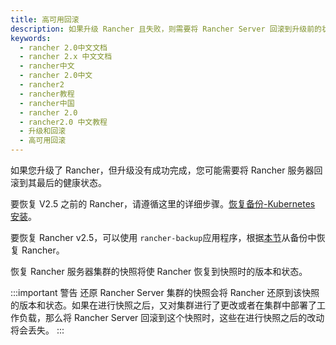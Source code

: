 ```yaml
---
title: 高可用回滚
description: 如果升级 Rancher 且失败，则需要将 Rancher Server 回滚到升级前的状态。
keywords:
  - rancher 2.0中文文档
  - rancher 2.x 中文文档
  - rancher中文
  - rancher 2.0中文
  - rancher2
  - rancher教程
  - rancher中国
  - rancher 2.0
  - rancher2.0 中文教程
  - 升级和回滚
  - 高可用回滚
---
```


如果您升级了 Rancher，但升级没有成功完成，您可能需要将 Rancher 服务器回滚到其最后的健康状态。

要恢复 V2.5 之前的 Rancher，请遵循这里的详细步骤。[恢复备份-Kubernetes 安装]({{<baseurl>}}/rancher/v2.x/en/backups/restorations/ha-restoration)。

要恢复 Rancher v2.5，可以使用 `rancher-backup`应用程序，根据[本节]({{<baseurl>}}/rancher/v2.x/en/backups/restoring-rancher/)从备份中恢复 Rancher。

恢复 Rancher 服务器集群的快照将使 Rancher 恢复到快照时的版本和状态。

:::important 警告
还原 Rancher Server 集群的快照会将 Rancher 还原到该快照的版本和状态。如果在进行快照之后，又对集群进行了更改或者在集群中部署了工作负载，那么将 Rancher Server 回滚到这个快照时，这些在进行快照之后的改动将会丢失。
:::
